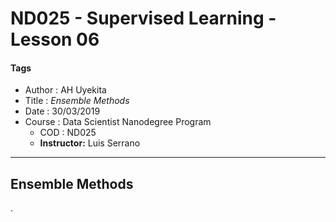 # ND025 - Supervised Learning - Lesson 06

#### Tags
* Author : AH Uyekita
* Title  :  _Ensemble Methods_
* Date   : 30/03/2019
* Course : Data Scientist Nanodegree Program
    * COD    : ND025
    * **Instructor:** Luis Serrano

***

## Ensemble Methods









.
